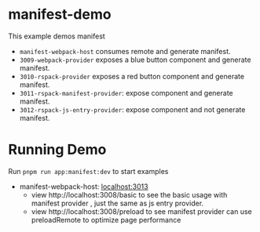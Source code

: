 # manifest-demo

This example demos manifest

- `manifest-webpack-host` consumes remote and generate manifest.
- `3009-webpack-provider` exposes a blue button component and generate manifest.
- `3010-rspack-provider` exposes a red button component and generate manifest.
- `3011-rspack-manifest-provider`: expose component and generate manifest.
- `3012-rspack-js-entry-provider`: expose component and not generate manifest.

# Running Demo

Run `pnpm run app:manifest:dev` to start examples

- manifest-webpack-host: [localhost:3013](http://localhost:3013/)
  - view http://localhost:3008/basic to see the basic usage with manifest provider , just the same as js entry provider.
  - view http://localhost:3008/preload to see manifest provider can use preloadRemote to optimize page performance
